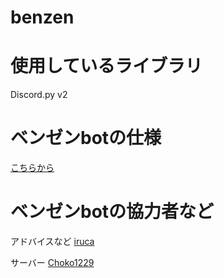 # benzen
# 使用しているライブラリ
Discord.py v2
# ベンゼンbotの仕様
[こちらから](https://benzen.kudaken.com/benzenbot.html)
# ベンゼンbotの協力者など
アドバイスなど [iruca](https://twitter.com/iruca_sub)

サーバー [Choko1229](https://twitter.com/choko1229da)

